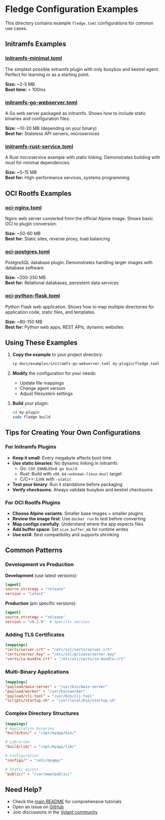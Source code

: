 # Fledge Configuration Examples

This directory contains example `fledge.toml` configurations for common use cases.

## Initramfs Examples

### [initramfs-minimal.toml](initramfs-minimal.toml)
The simplest possible initramfs plugin with only busybox and kestrel agent. Perfect for learning or as a starting point.

**Size:** ~2-5 MB  
**Boot time:** < 100ms

### [initramfs-go-webserver.toml](initramfs-go-webserver.toml)
A Go web server packaged as initramfs. Shows how to include static binaries and configuration files.

**Size:** ~10-20 MB (depending on your binary)  
**Best for:** Stateless API servers, microservices

### [initramfs-rust-service.toml](initramfs-rust-service.toml)
A Rust microservice example with static linking. Demonstrates building with musl for minimal dependencies.

**Size:** ~5-15 MB  
**Best for:** High-performance services, systems programming

## OCI Rootfs Examples

### [oci-nginx.toml](oci-nginx.toml)
Nginx web server converted from the official Alpine image. Shows basic OCI to plugin conversion.

**Size:** ~50-60 MB  
**Best for:** Static sites, reverse proxy, load balancing

### [oci-postgres.toml](oci-postgres.toml)
PostgreSQL database plugin. Demonstrates handling larger images with database software.

**Size:** ~200-250 MB  
**Best for:** Relational databases, persistent data services

### [oci-python-flask.toml](oci-python-flask.toml)
Python Flask web application. Shows how to map multiple directories for application code, static files, and templates.

**Size:** ~80-150 MB  
**Best for:** Python web apps, REST APIs, dynamic websites

## Using These Examples

1. **Copy the example** to your project directory:
   ```bash
   cp docs/examples/initramfs-go-webserver.toml my-plugin/fledge.toml
   ```

2. **Modify** the configuration for your needs:
   - Update file mappings
   - Change agent version
   - Adjust filesystem settings

3. **Build** your plugin:
   ```bash
   cd my-plugin
   sudo fledge build
   ```

## Tips for Creating Your Own Configurations

### For Initramfs Plugins

- **Keep it small**: Every megabyte affects boot time
- **Use static binaries**: No dynamic linking in initramfs
  - Go: `CGO_ENABLED=0 go build`
  - Rust: Build with `x86_64-unknown-linux-musl` target
  - C/C++: Link with `-static`
- **Test your binary**: Run it standalone before packaging
- **Verify checksums**: Always validate busybox and kestrel checksums

### For OCI Rootfs Plugins

- **Choose Alpine variants**: Smaller base images = smaller plugins
- **Review the image first**: Use `docker run` to test before converting
- **Map configs carefully**: Understand where the app expects files
- **Add buffer space**: Set `size_buffer_mb` for runtime writes
- **Use ext4**: Best compatibility and supports shrinking

## Common Patterns

### Development vs Production

**Development** (use latest versions):
```toml
[agent]
source_strategy = "release"
version = "latest"
```

**Production** (pin specific versions):
```toml
[agent]
source_strategy = "release"
version = "v0.2.0"  # Specific version
```

### Adding TLS Certificates

```toml
[mappings]
"certs/server.crt" = "/etc/ssl/certs/server.crt"
"certs/server.key" = "/etc/ssl/private/server.key"
"certs/ca-bundle.crt" = "/etc/ssl/certs/ca-bundle.crt"
```

### Multi-Binary Applications

```toml
[mappings]
"payload/main-server" = "/usr/bin/main-server"
"payload/worker" = "/usr/bin/worker"
"payload/cli-tool" = "/usr/bin/cli-tool"
"scripts/startup.sh" = "/usr/local/bin/startup.sh"
```

### Complex Directory Structures

```toml
[mappings]
# Application binaries
"build/bin/" = "/opt/myapp/bin/"

# Libraries
"build/lib/" = "/opt/myapp/lib/"

# Configuration
"configs/" = "/etc/myapp/"

# Static assets
"public/" = "/var/www/public/"
```

## Need Help?

- Check the [main README](../../README.md) for comprehensive tutorials
- Open an issue on [GitHub](https://github.com/volantvm/fledge/issues)
- Join discussions in the [Volant community](https://github.com/volantvm/volant/discussions)
